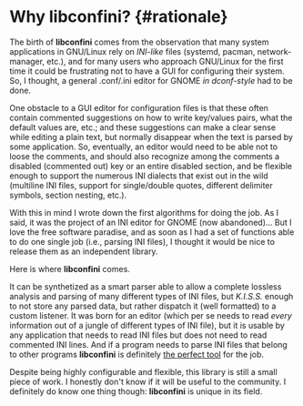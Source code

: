 Why libconfini? {#rationale}
============================

The birth of **libconfini** comes from the observation that many system
applications in GNU/Linux rely on _INI-like_ files (systemd, pacman,
network-manager, etc.), and for many users who approach GNU/Linux for the first
time it could be frustrating not to have a GUI for configuring their system.
So, I thought, a general .conf/.ini editor for GNOME _in dconf-style_ had to be
done.

One obstacle to a GUI editor for configuration files is that these often
contain commented suggestions on how to write key/values pairs, what the
default values are, etc.; and these suggestions can make a clear sense while
editing a plain text, but normally disappear when the text is parsed by some
application. So, eventually, an editor would need to be able not to loose the
comments, and should also recognize among the comments a disabled (commented
out) key or an entire disabled section, and be flexible enough to support the
numerous INI dialects that exist out in the wild (multiline INI files, support
for single/double quotes, different delimiter symbols, section nesting, etc.).

With this in mind I wrote down the first algorithms for doing the job. As I
said, it was the project of an INI editor for GNOME (now abandoned)... But I
love the free software paradise, and as soon as I had a set of functions able
to do one single job (i.e., parsing INI files), I thought it would be nice to
release them as an independent library.

Here is where **libconfini** comes.

It can be synthetized as a smart parser able to allow a complete lossless
analysis and parsing of many different types of INI files, but _K.I.S.S._
enough to not store any parsed data, but rather dispatch it (well formatted) to
a custom listener. It was born for an editor (which per se needs to read
_every_ information out of a jungle of different types of INI file), but it is
usable by any application that needs to read INI files but does not need to
read commented INI lines. And if a program needs to parse INI files that belong
to other programs **libconfini** is definitely [the perfect tool][1] for the
job.

Despite being highly configurable and flexible, this library is still a small
piece of work. I honestly don't know if it will be useful to the community. I
definitely do know one thing though: **libconfini** is unique in its field.


  [1]: https://github.com/madmurphy/libconfini/wiki/INI-formats


